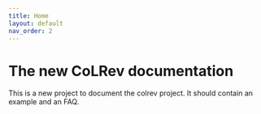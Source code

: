 ```yaml
---
title: Home
layout: default
nav_order: 2
---
```


# The new CoLRev documentation

This is a new project to document the colrev project. It should contain an example and an FAQ.
